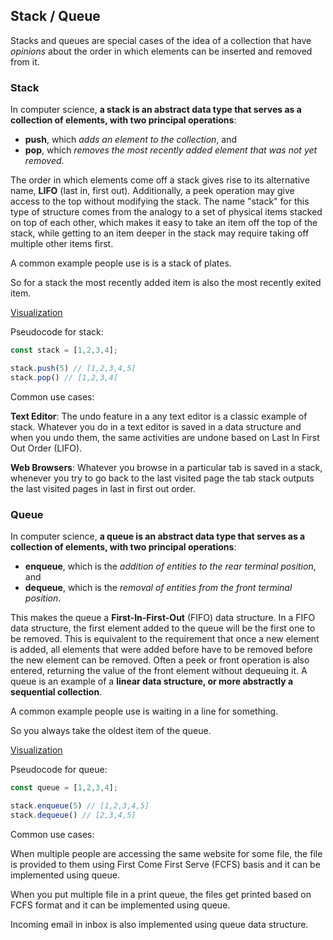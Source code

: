 ## Stack / Queue

Stacks and queues are special cases of the idea of a collection that have *opinions* about the order in which elements can be inserted and removed from it.

### Stack

In computer science, **a stack is an abstract data type that serves as a collection of elements, with two principal operations**:

- **push**, which *adds an element to the collection*, and
- **pop**, which *removes the most recently added element that was not yet removed*.

The order in which elements come off a stack gives rise to its alternative name, **LIFO** (last in, first out). Additionally, a peek operation may give access to the top without modifying the stack. The name "stack" for this type of structure comes from the analogy to a set of physical items stacked on top of each other, which makes it easy to take an item off the top of the stack, while getting to an item deeper in the stack may require taking off multiple other items first.

A common example people use is is a stack of plates.

So for a stack the most recently added item is also the most recently exited item.

[Visualization](https://www.cs.usfca.edu/~galles/visualization/StackArray.html)

Pseudocode for stack:
```js
const stack = [1,2,3,4];

stack.push(5) // [1,2,3,4,5]
stack.pop() // [1,2,3,4]
```

Common use cases:

**Text Editor**: The undo feature in a any text editor is a classic example of stack. Whatever you do in a text editor is saved in a data structure and when you undo them, the same activities are undone based on Last In First Out Order (LIFO).

**Web Browsers**: Whatever you browse in a particular tab is saved in a stack, whenever you try to go back to the last visited page the tab stack outputs the last visited pages in last in first out order.

### Queue

In computer science, **a queue is an abstract data type that serves as a collection of elements, with two principal operations**:

- **enqueue**, which is the *addition of entities to the rear terminal position*, and
- **dequeue**, which is the *removal of entities from the front terminal position*.

This makes the queue a **First-In-First-Out** (FIFO) data structure. In a FIFO data structure, the first element added to the queue will be the first one to be removed. This is equivalent to the requirement that once a new element is added, all elements that were added before have to be removed before the new element can be removed. Often a peek or front operation is also entered, returning the value of the front element without dequeuing it. A queue is an example of a **linear data structure, or more abstractly a sequential collection**.

A common example people use is waiting in a line for something.

So you always take the oldest item of the queue.

[Visualization](https://www.cs.usfca.edu/~galles/visualization/QueueArray.html)

Pseudocode for queue:
```js
const queue = [1,2,3,4];

stack.enqueue(5) // [1,2,3,4,5]
stack.dequeue() // [2,3,4,5]
```

Common use cases:

When multiple people are accessing the same website for some file, the file is provided to them using First Come First Serve (FCFS) basis and it can be implemented using queue.

When you put multiple file in a print queue, the files get printed based on FCFS format and it can be implemented using queue.

Incoming email in inbox is also implemented using queue data structure.